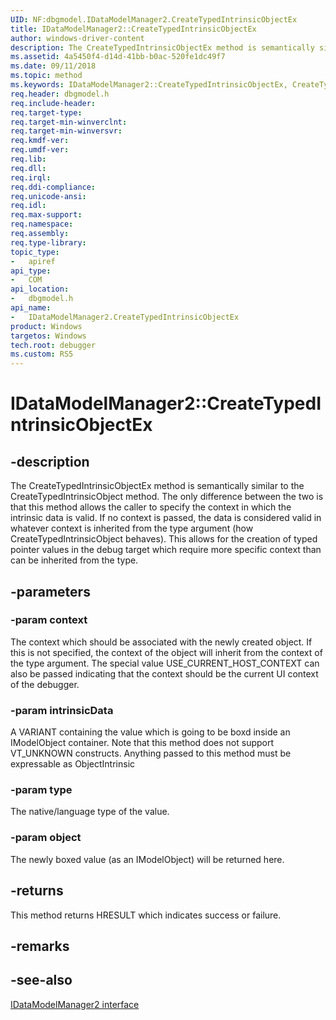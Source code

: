 ```yaml
---
UID: NF:dbgmodel.IDataModelManager2.CreateTypedIntrinsicObjectEx
title: IDataModelManager2::CreateTypedIntrinsicObjectEx
author: windows-driver-content
description: The CreateTypedIntrinsicObjectEx method is semantically similar to the CreateTypedIntrinsicObject method.
ms.assetid: 4a5450f4-d14d-41bb-b0ac-520fe1dc49f7
ms.date: 09/11/2018
ms.topic: method
ms.keywords: IDataModelManager2::CreateTypedIntrinsicObjectEx, CreateTypedIntrinsicObjectEx, IDataModelManager2.CreateTypedIntrinsicObjectEx, IDataModelManager2::CreateTypedIntrinsicObjectEx, IDataModelManager2.CreateTypedIntrinsicObjectEx
req.header: dbgmodel.h
req.include-header:
req.target-type:
req.target-min-winverclnt:
req.target-min-winversvr:
req.kmdf-ver:
req.umdf-ver:
req.lib:
req.dll:
req.irql: 
req.ddi-compliance:
req.unicode-ansi:
req.idl:
req.max-support:
req.namespace:
req.assembly:
req.type-library: 
topic_type: 
-	apiref
api_type: 
-	COM
api_location: 
-	dbgmodel.h
api_name: 
-	IDataModelManager2.CreateTypedIntrinsicObjectEx
product: Windows
targetos: Windows
tech.root: debugger
ms.custom: RS5
---
```


# IDataModelManager2::CreateTypedIntrinsicObjectEx


## -description

The CreateTypedIntrinsicObjectEx method is semantically similar to the CreateTypedIntrinsicObject method. The only difference between the two is that this method allows the caller to specify the context in which the intrinsic data is valid. If no context is passed, the data is considered valid in whatever context is inherited from the type argument (how CreateTypedIntrinsicObject behaves). This allows for the creation of typed pointer values in the debug target which require more specific context than can be inherited from the type. 

## -parameters

### -param context
The context which should be associated with the newly created object. If this is not specified, the context of the object will inherit from the context of the type argument. The special value USE_CURRENT_HOST_CONTEXT can also be passed indicating that the context should be the current UI context of the debugger.

### -param intrinsicData
A VARIANT containing the value which is going to be boxd inside an IModelObject container. Note that this method does not support VT_UNKNOWN constructs. Anything passed to this method must be expressable as ObjectIntrinsic

### -param type
The native/language type of the value.

### -param object
The newly boxed value (as an IModelObject) will be returned here.


## -returns
This method returns HRESULT which indicates success or failure.
## -remarks

## -see-also

[IDataModelManager2 interface](nn-dbgmodel-idatamodelmanager2.md)
